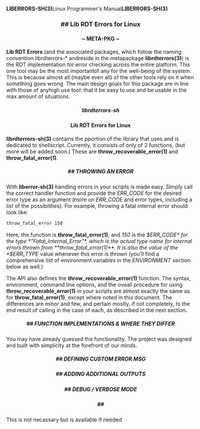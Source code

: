 <span align="left">**LIBERRORS-SH(3)**</span><span align="center">Linux Programmer's Manual</span><span align="right">**LIBERRORS-SH(3)**</span>

<h3 align="center">## Lib RDT Errors for Linux</h3>

<h4 align="center">~ META-PKG ~</h4>

**Lib RDT Errors** (and the associated packages, which follow the naming convention librdterrors-* andreside in the metapackage **librdterrors(3)**) is the  RDT implementation for error checking across the entire platform. This one tool
may be the most importantof any for the well-being of the system. This is because almost all (maybe even all) of the other tools rely on it when something goes wrong. The main design goals for this package are in line with those of anyhigh use tool: that it be easy to use and be usable in the max amount of situations.

<h5 align="center">librdterrors-sh                    </h5>

<h4 align="center">Lib RDT Errors for Linux</h4>

**librdterrors-sh(3)** contains the pportion of the library that uses and is dedicated to shellscript. Currently, it consists of only of 2 functions, (but more will be added soon.) These are **throw_recoverable_error(1)** and
**throw_fatal_error(1)**.

<h5 align="center">## THROWING AN ERROR</h5>

With **liberror-sh(3)** handling errors in your scripts is made easy. Simply call the correct handler function and provide the *ERR_CODE* for the desired error type as an argument (more on *ERR_CODE* and error types, including a list of the possibilities). For example, throwing a fatal internal error should look like:

```bash
throw_fatal_error 150 
```

Here, the function is **throw_fatal_error(1)**, and *150* is the *$ERR_CODE* for the type *"Fatal_Internal_Error"*, which is the actual type name for internal errors thrown from **throw_fatal_error(1)**. It is also the value of the *$ERR_TYPE* value whenever this error is thrown (you'll find a comprehensive list of environment variables in the *ENVIRONMENT* section below as well.)

The API also defines the **throw_recoverable_error(1)** function. The syntax, environment, command line options, and the oveall procedure for using **throw_recoverable_error(1)** in your scripts are almost exactly the same as for **throw_fatal_error(1)**, except where noted in this document. The differences are minor and few, and pertain mostly, if not completely, to the end result of calling in the case of each, as described in the next section.

<h5 align="center">## FUNCTION IMPLEMENTATIONS & WHERE THEY DIFFER</h5>

You may have already guessed the functionality. The project was designed and built with simplicity at the forefront of our minds.

<h5 align="center">## DEFINING CUSTOM ERROR MSG</h5>

<h5 align="center">## ADDING ADDITIONAL OUTPUTS</h5>

<h5 align="center">## DEBUG / VERBOSE MODE</h5>

<h5 align="center">## </h5>

This is not necassary but is available if needed

<p align="center"></p><p align="center"></p><p align="center"></p><p align="center"></p>

